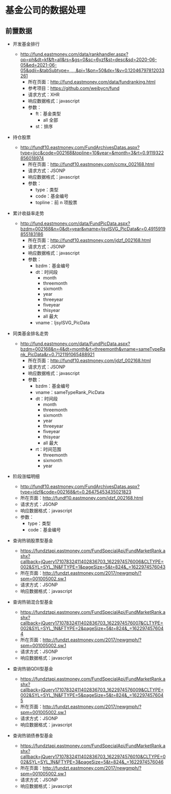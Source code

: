 # 基金公司的数据处理

## 前置数据

- 开发基金排行
  - http://fund.eastmoney.com/data/rankhandler.aspx?op=ph&dt=kf&ft=all&rs=&gs=0&sc=6yzf&st=desc&sd=2020-06-05&ed=2021-06-05&qdii=&tabSubtype=,,,,,&pi=1&pn=50&dx=1&v=0.12046797812033261
    - 所在页面：http://fund.eastmoney.com/data/fundranking.html
    - 参考项目：https://github.com/weibycn/fund
    - 请求方式：XHR
    - 响应数据格式：javascript
    - 参数：
      - ft：基金类型
        - all 全部
      - st：排序

- 持仓股票
  - http://fundf10.eastmoney.com/FundArchivesDatas.aspx?type=jjcc&code=002168&topline=10&year=&month=3&rt=0.9119322856018974
    - 所在页面：http://fundf10.eastmoney.com/ccmx_002168.html
    - 请求方式：JSONP
    - 响应数据格式：javascript
    - 参数：
      - type：类型
      - code：基金编号
      - topline：前 n 项股票

- 累计收益率走势
  - http://fund.eastmoney.com/data/FundPicData.aspx?bzdm=002168&n=0&dt=year&vname=ljsylSVG_PicData&r=0.4915919855183186
    - 所在页面：http://fundf10.eastmoney.com/jdzf_002168.html
    - 请求方式：JSONP
    - 响应数据格式：javascript
    - 参数：
      - bzdm：基金编号
      - dt：时间段
        - month
        - threemonth
        - sixmonth
        - year
        - threeyear
        - fiveyear
        - thisyear
        - all 最大
      - vname：ljsylSVG_PicData

- 同类基金排名走势
  - http://fund.eastmoney.com/data/FundPicData.aspx?bzdm=002168&n=4&dt=month&rt=threemonth&vname=sameTypeRank_PicData&r=0.7121191065488921
    - 所在页面：http://fundf10.eastmoney.com/jdzf_002168.html
    - 请求方式：JSONP
    - 响应数据格式：javascript
    - 参数：
      - bzdm：基金编号
      - vname：sameTypeRank_PicData
      - dt：时间段
        - month
        - threemonth
        - sixmonth
        - year
        - threeyear
        - fiveyear
        - thisyear
        - all 最大
      - rt：时间范围
        - threemonth
        - sixmonth
        - year

- 阶段涨幅明细
  - http://fundf10.eastmoney.com/FundArchivesDatas.aspx?type=jdzf&code=002168&rt=0.26475453435021823
  - 所在页面：http://fundf10.eastmoney.com/jdzf_002168.html
  - 请求方式：JSONP
  - 响应数据格式：javascript
  - 参数：
    - type：类型
    - code：基金编号

- 查询热销股票型基金
  - https://fundztapi.eastmoney.com/FundSpecialApi/FundMarketRank.ashx?callback=jQuery17107832411402836703_1622974576006&CLTYPE=002&SYL=SYL_1N&FTYPE=1&pageSize=5&t=824&_=1622974576043
  - 所在页面：http://fundzt.eastmoney.com/2017/newgmph/?spm=001005002.sw.1
  - 请求方式：JSONP
  - 响应数据格式：javascript

- 查询热销混合型基金
  - https://fundztapi.eastmoney.com/FundSpecialApi/FundMarketRank.ashx?callback=jQuery17107832411402836703_1622974576007&CLTYPE=002&SYL=SYL_1N&FTYPE=2&pageSize=5&t=824&_=1622974576044
  - 所在页面：http://fundzt.eastmoney.com/2017/newgmph/?spm=001005002.sw.1
  - 请求方式：JSONP
  - 响应数据格式：javascript

- 查询热销QDII型基金
  - https://fundztapi.eastmoney.com/FundSpecialApi/FundMarketRank.ashx?callback=jQuery17107832411402836703_1622974576009&CLTYPE=002&SYL=SYL_1N&FTYPE=5&pageSize=5&t=824&_=1622974576045
  - 所在页面：http://fundzt.eastmoney.com/2017/newgmph/?spm=001005002.sw.1
  - 请求方式：JSONP
  - 响应数据格式：javascript

- 查询热销债券型基金
  - https://fundztapi.eastmoney.com/FundSpecialApi/FundMarketRank.ashx?callback=jQuery17107832411402836703_1622974576010&CLTYPE=002&SYL=SYL_1N&FTYPE=3&pageSize=5&t=824&_=1622974576046
  - 所在页面：http://fundzt.eastmoney.com/2017/newgmph/?spm=001005002.sw.1
  - 请求方式：JSONP
  - 响应数据格式：javascript
